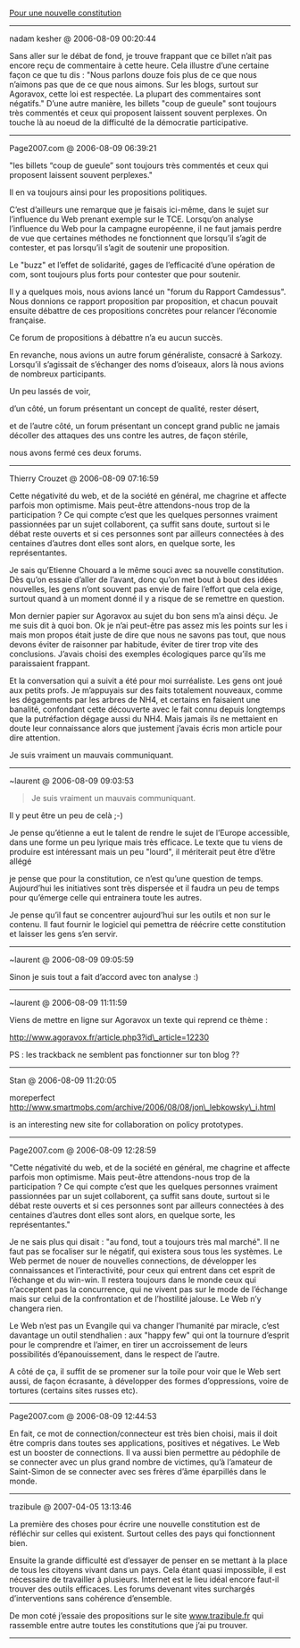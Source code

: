 [Pour une nouvelle constitution](../../../2006/8/pour-une-nouvelle-constitution.md)

---
nadam kesher @ 2006-08-09 00:20:44

Sans aller sur le débat de fond, je trouve frappant que ce billet n’ait pas encore reçu de commentaire à cette heure. Cela illustre d’une certaine façon ce que tu dis : "Nous parlons douze fois plus de ce que nous n’aimons pas que de ce que nous aimons. Sur les blogs, surtout sur Agoravox, cette loi est respectée. La plupart des commentaires sont négatifs." D’une autre manière, les billets "coup de gueule" sont toujours très commentés et ceux qui proposent laissent souvent perplexes. On touche là au noeud de la difficulté de la démocratie participative.

---

Page2007.com @ 2006-08-09 06:39:21

"les billets “coup de gueule” sont toujours très commentés et ceux qui proposent laissent souvent perplexes."

Il en va toujours ainsi pour les propositions politiques.

C’est d’ailleurs une remarque que je faisais ici-même, dans le sujet sur l’influence du Web prenant exemple sur le TCE. Lorsqu’on analyse l’influence du Web pour la campagne européenne, il ne faut jamais perdre de vue que certaines méthodes ne fonctionnent que lorsqu’il s’agit de contester, et pas lorsqu’il s’agit de soutenir une proposition.

Le "buzz" et l’effet de solidarité, gages de l’efficacité d’une opération de com, sont toujours plus forts pour contester que pour soutenir. 

Il y a quelques mois, nous avions lancé un "forum du Rapport Camdessus". Nous donnions ce rapport proposition par proposition, et chacun pouvait ensuite débattre de ces propositions concrètes pour relancer l’économie française. 

Ce forum de propositions à débattre n’a eu aucun succès.

En revanche, nous avions un autre forum généraliste, consacré à Sarkozy. Lorsqu’il s’agissait de s’échanger des noms d’oiseaux, alors là nous avions de nombreux participants. 

Un peu lassés de voir, 

d’un côté, un forum présentant un concept de qualité, rester désert, 

et de l’autre côté, un forum présentant un concept grand public ne jamais décoller des attaques des uns contre les autres, de façon stérile, 

nous avons fermé ces deux forums.

---

Thierry Crouzet @ 2006-08-09 07:16:59

Cette négativité du web, et de la société en général, me chagrine et affecte parfois mon optimisme. Mais peut-être attendons-nous trop de la participation ? Ce qui compte c’est que les quelques personnes vraiment passionnées par un sujet collaborent, ça suffit sans doute, surtout si le débat reste ouverts et si ces personnes sont par ailleurs connectées à des centaines d’autres dont elles sont alors, en quelque sorte, les représentantes.

Je sais qu’Etienne Chouard a le même souci avec sa nouvelle constitution. Dès qu’on essaie d’aller de l’avant, donc qu’on met bout à bout des idées nouvelles, les gens n’ont souvent pas envie de faire l’effort que cela exige, surtout quand à un moment donné il y a risque de se remettre en question.

Mon dernier papier sur Agoravox au sujet du bon sens m’a ainsi déçu. Je me suis dit à quoi bon. Ok je n’ai peut-être pas assez mis les points sur les i mais mon propos était juste de dire que nous ne savons pas tout, que nous devons éviter de raisonner par habitude, éviter de tirer trop vite des conclusions. J’avais choisi des exemples écologiques parce qu’ils me paraissaient frappant.

Et la conversation qui a suivit a été pour moi surréaliste. Les gens ont joué aux petits profs. Je m’appuyais sur des faits totalement nouveaux, comme les dégagements par les arbres de NH4, et certains en faisaient une banalité, confondant cette découverte avec le fait connu depuis longtemps que la putréfaction dégage aussi du NH4. Mais jamais ils ne mettaient en doute leur connaissance alors que justement j’avais écris mon article pour dire attention.

Je suis vraiment un mauvais communiquant.



---

~laurent @ 2006-08-09 09:03:53

> Je suis vraiment un mauvais communiquant.

Il y peut être un peu de celà ;-)

Je pense qu’étienne a eut le talent de rendre le sujet de l’Europe accessible, dans une forme un peu lyrique mais très efficace. Le texte que tu viens de produire est intéressant mais un peu "lourd", il mériterait peut être d’être allégé

je pense que pour la constitution, ce n’est qu’une question de temps. Aujourd’hui les initiatives sont très dispersée et il faudra un peu de temps pour qu’émerge celle qui entrainera toute les autres.

Je pense qu’il faut se concentrer aujourd’hui sur les outils et non sur le contenu. Il faut fournir le logiciel qui pemettra de réécrire cette constitution et laisser les gens s’en servir.

---

~laurent @ 2006-08-09 09:05:59

Sinon je suis tout a fait d’accord avec ton analyse :)

---

~laurent @ 2006-08-09 11:11:59

Viens de mettre en ligne sur Agoravox un texte qui reprend ce thème :

http://www.agoravox.fr/article.php3?id\_article=12230

PS : les trackback ne semblent pas fonctionner sur ton blog ??

---

Stan @ 2006-08-09 11:20:05

moreperfect http://www.smartmobs.com/archive/2006/08/08/jon\_lebkowsky\_i.html 

is an interesting new site for collaboration on policy prototypes.

---

Page2007.com @ 2006-08-09 12:28:59

"Cette négativité du web, et de la société en général, me chagrine et affecte parfois mon optimisme. Mais peut-être attendons-nous trop de la participation ? Ce qui compte c’est que les quelques personnes vraiment passionnées par un sujet collaborent, ça suffit sans doute, surtout si le débat reste ouverts et si ces personnes sont par ailleurs connectées à des centaines d’autres dont elles sont alors, en quelque sorte, les représentantes."

Je ne sais plus qui disait : "au fond, tout a toujours très mal marché". Il ne faut pas se focaliser sur le négatif, qui existera sous tous les systèmes. Le Web permet de nouer de nouvelles connections, de développer les connaissances et l’interactivité, pour ceux qui entrent dans cet esprit de l’échange et du win-win. Il restera toujours dans le monde ceux qui n’acceptent pas la concurrence, qui ne vivent pas sur le mode de l’échange mais sur celui de la confrontation et de l’hostilité jalouse. Le Web n’y changera rien. 

Le Web n’est pas un Evangile qui va changer l’humanité par miracle, c’est davantage un outil stendhalien : aux "happy few" qui ont la tournure d’esprit pour le comprendre et l’aimer, en tirer un accroissement de leurs possibilités d’épanouissement, dans le respect de l’autre.

A côté de ça, il suffit de se promener sur la toile pour voir que le Web sert aussi, de façon écrasante, à développer des formes d’oppressions, voire de tortures (certains sites russes etc).

---

Page2007.com @ 2006-08-09 12:44:53

En fait, ce mot de connection/connecteur est très bien choisi, mais il doit être compris dans toutes ses applications, positives et négatives. Le Web est un booster de connections. Il va aussi bien permettre au pédophile de se connecter avec un plus grand nombre de victimes, qu’à l’amateur de Saint-Simon de se connecter avec ses frères d’âme éparpillés dans le monde.

---

trazibule @ 2007-04-05 13:13:46

La première des choses pour écrire une nouvelle constitution est de réfléchir sur celles qui existent. Surtout celles des pays qui fonctionnent bien.

Ensuite la grande difficulté est d’essayer de penser en se mettant à la place de tous les citoyens vivant dans un pays. Cela étant quasi impossible, il est nécessaire de travailler à plusieurs. Internet est le lieu idéal encore faut-il trouver des outils efficaces. Les forums devenant vites surchargés d’interventions sans cohérence d’ensemble.

De mon coté j’essaie des propositions sur le site www.trazibule.fr qui rassemble entre autre toutes les constitutions que j’ai pu trouver.

---

